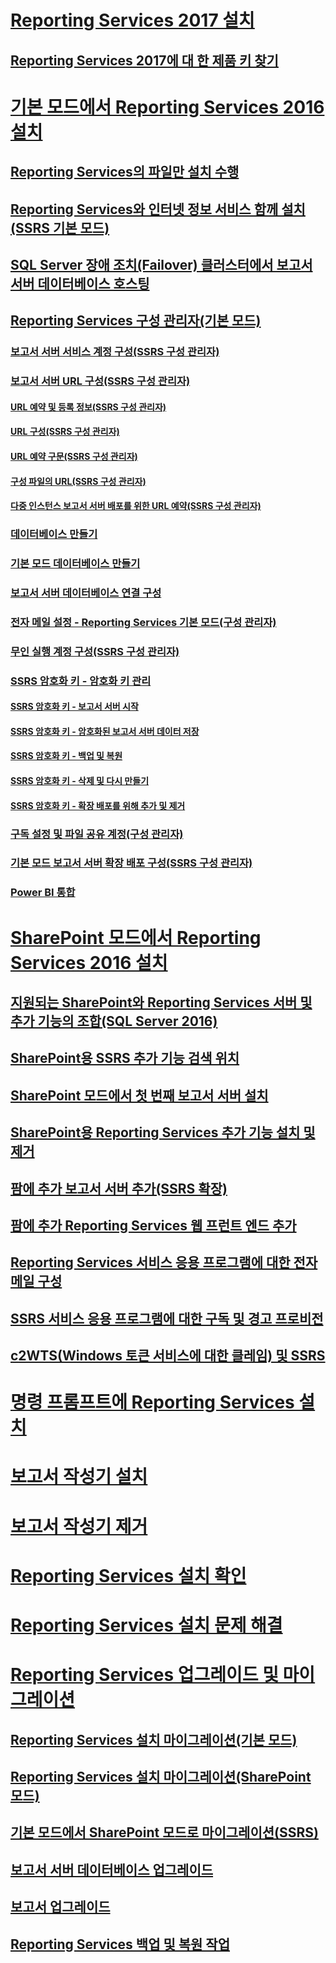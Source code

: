 # [Reporting Services 2017 설치](install-reporting-services.md)
## [Reporting Services 2017에 대 한 제품 키 찾기](find-reporting-services-product-key-ssrs.md)

# [기본 모드에서 Reporting Services 2016 설치](install-reporting-services-native-mode-report-server.md)  
## [Reporting Services의 파일만 설치 수행](files-only-installation-reporting-services.md)  
## [Reporting Services와 인터넷 정보 서비스 함께 설치(SSRS 기본 모드)](install-reporting-and-internet-information-services-side-by-side.md)  
## [SQL Server 장애 조치(Failover) 클러스터에서 보고서 서버 데이터베이스 호스팅](host-a-report-server-database-in-a-sql-server-failover-cluster.md)  
## [Reporting Services 구성 관리자(기본 모드)](reporting-services-configuration-manager-native-mode.md)  
### [보고서 서버 서비스 계정 구성(SSRS 구성 관리자)](configure-the-report-server-service-account-ssrs-configuration-manager.md)  
### [보고서 서버 URL 구성(SSRS 구성 관리자)](configure-report-server-urls-ssrs-configuration-manager.md)  
#### [URL 예약 및 등록 정보(SSRS 구성 관리자)](about-url-reservations-and-registration-ssrs-configuration-manager.md)  
#### [URL 구성(SSRS 구성 관리자)](configure-a-url-ssrs-configuration-manager.md)  
#### [URL 예약 구문(SSRS 구성 관리자)](url-reservation-syntax-ssrs-configuration-manager.md)  
#### [구성 파일의 URL(SSRS 구성 관리자)](urls-in-configuration-files-ssrs-configuration-manager.md)  
#### [다중 인스턴스 보고서 서버 배포를 위한 URL 예약(SSRS 구성 관리자)](url-reservations-for-multi-instance-report-server-deployments.md)  
### [데이터베이스 만들기](ssrs-report-server-create-a-report-server-database.md)  
### [기본 모드 데이터베이스 만들기](ssrs-report-server-create-a-native-mode-report-server-database.md)  
### [보고서 서버 데이터베이스 연결 구성](configure-a-report-server-database-connection-ssrs-configuration-manager.md)  
### [전자 메일 설정 - Reporting Services 기본 모드(구성 관리자)](e-mail-settings-reporting-services-native-mode-configuration-manager.md)  
### [무인 실행 계정 구성(SSRS 구성 관리자)](configure-the-unattended-execution-account-ssrs-configuration-manager.md)  
### [SSRS 암호화 키 - 암호화 키 관리](ssrs-encryption-keys-manage-encryption-keys.md)  
#### [SSRS 암호화 키 - 보고서 서버 시작](ssrs-encryption-keys-initialize-a-report-server.md)  
#### [SSRS 암호화 키 - 암호화된 보고서 서버 데이터 저장](ssrs-encryption-keys-store-encrypted-report-server-data.md)  
#### [SSRS 암호화 키 - 백업 및 복원](ssrs-encryption-keys-back-up-and-restore-encryption-keys.md)  
#### [SSRS 암호화 키 - 삭제 및 다시 만들기](ssrs-encryption-keys-delete-and-re-create-encryption-keys.md)  
#### [SSRS 암호화 키 - 확장 배포를 위해 추가 및 제거](add-and-remove-encryption-keys-for-scale-out-deployment.md)  
### [구독 설정 및 파일 공유 계정(구성 관리자)](subscription-settings-and-a-file-share-account-configuration-manager.md)  
### [기본 모드 보고서 서버 확장 배포 구성(SSRS 구성 관리자)](configure-a-native-mode-report-server-scale-out-deployment.md)  
### [Power BI 통합](power-bi-report-server-integration-configuration-manager.md)  


# [SharePoint 모드에서 Reporting Services 2016 설치](install-reporting-services-sharepoint-mode.md)  
## [지원되는 SharePoint와 Reporting Services 서버 및 추가 기능의 조합(SQL Server 2016)](supported-combinations-of-sharepoint-and-reporting-services-server.md)  
## [SharePoint용 SSRS 추가 기능 검색 위치](where-to-find-the-reporting-services-add-in-for-sharepoint-products.md)  
## [SharePoint 모드에서 첫 번째 보고서 서버 설치](install-the-first-report-server-in-sharepoint-mode.md)  
## [SharePoint용 Reporting Services 추가 기능 설치 및 제거](install-or-uninstall-the-reporting-services-add-in-for-sharepoint.md)  
## [팜에 추가 보고서 서버 추가(SSRS 확장)](add-an-additional-report-server-to-a-farm-ssrs-scale-out.md)  
## [팜에 추가 Reporting Services 웹 프런트 엔드 추가](add-an-additional-reporting-services-web-front-end-to-a-farm.md)  
## [Reporting Services 서비스 응용 프로그램에 대한 전자 메일 구성](configure-e-mail-for-a-reporting-services-service-application.md)
## [SSRS 서비스 응용 프로그램에 대한 구독 및 경고 프로비전](provision-subscriptions-and-alerts-for-ssrs-service-applications.md)  
## [c2WTS(Windows 토큰 서비스에 대한 클레임) 및 SSRS](claims-to-windows-token-service-c2wts-and-reporting-services.md)  


# [명령 프롬프트에 Reporting Services 설치](install-reporting-services-at-the-command-prompt.md)  
# [보고서 작성기 설치](install-report-builder.md)  
# [보고서 작성기 제거](uninstall-report-builder.md)  
# [Reporting Services 설치 확인](verify-a-reporting-services-installation.md)  
# [Reporting Services 설치 문제 해결](troubleshoot-a-reporting-services-installation.md)  


# [Reporting Services 업그레이드 및 마이그레이션](upgrade-and-migrate-reporting-services.md)  
## [Reporting Services 설치 마이그레이션(기본 모드)](migrate-a-reporting-services-installation-native-mode.md)  
## [Reporting Services 설치 마이그레이션(SharePoint 모드)](migrate-a-reporting-services-installation-sharepoint-mode.md)  
## [기본 모드에서 SharePoint 모드로 마이그레이션(SSRS)](native-to-sharepoint-migration-ssrs.md)  
## [보고서 서버 데이터베이스 업그레이드](upgrade-a-report-server-database.md)  
## [보고서 업그레이드](upgrade-reports.md)  
## [Reporting Services 백업 및 복원 작업](backup-and-restore-operations-for-reporting-services.md)  
